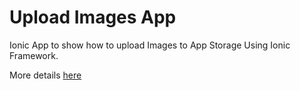Upload Images App
=====================

Ionic App to show how to upload Images to App Storage Using Ionic Framework.

More details [here](http://wp.me/p64CK3-3w)

